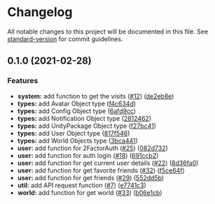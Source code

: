 # Changelog

All notable changes to this project will be documented in this file. See [standard-version](https://github.com/conventional-changelog/standard-version) for commit guidelines.

## 0.1.0 (2021-02-28)


### Features

* **system:** add function to get the visits ([#12](https://github.com/mnao305/vrchat-api/issues/12)) ([de2eb8e](https://github.com/mnao305/vrchat-api/commit/de2eb8ee979030852f584eb2b3d7567e2b9b4dd9))
* **types:** add Avatar Object type ([f4c634d](https://github.com/mnao305/vrchat-api/commit/f4c634dd2a4c2457fd99c5415a0e1c99172680a8))
* **types:** add Config Object type ([6afd9cc](https://github.com/mnao305/vrchat-api/commit/6afd9ccd8b914a178e8ec7813f04dd8e9702cf8e))
* **types:** add Notification Object type ([2812462](https://github.com/mnao305/vrchat-api/commit/2812462ea3d37d8c1da582d507195865bd0a03e8))
* **types:** add UnityPackage Object type ([f27bc41](https://github.com/mnao305/vrchat-api/commit/f27bc4161b3dc3c326112ad18430580f964018b7))
* **types:** add User Object type ([817f546](https://github.com/mnao305/vrchat-api/commit/817f546474bddf99dfcd732a4fb4b91d2d2bcd61))
* **types:** add World Objects type ([3bca441](https://github.com/mnao305/vrchat-api/commit/3bca441af580302278b6e7caae76842469af0ade))
* **user:** add function for 2FactorAuth ([#25](https://github.com/mnao305/vrchat-api/issues/25)) ([082d732](https://github.com/mnao305/vrchat-api/commit/082d732a92a897f78ad4b10808a497234e9504e7))
* **user:** add function for auth login ([#18](https://github.com/mnao305/vrchat-api/issues/18)) ([691ccb2](https://github.com/mnao305/vrchat-api/commit/691ccb2738396ea69bc653a801123c89b1d1ee49))
* **user:** add function for get current user details ([#22](https://github.com/mnao305/vrchat-api/issues/22)) ([8d36fa0](https://github.com/mnao305/vrchat-api/commit/8d36fa07b827ada030bd4b58a5f5233b0c20ad2b))
* **user:** add function for get favorite friends ([#32](https://github.com/mnao305/vrchat-api/issues/32)) ([f5ce64f](https://github.com/mnao305/vrchat-api/commit/f5ce64fd94c7498941a175ad6c71f9886e3d7698))
* **user:** add function for get friends ([#29](https://github.com/mnao305/vrchat-api/issues/29)) ([552dd5b](https://github.com/mnao305/vrchat-api/commit/552dd5ba0bb396b17d842e07c03f1ed4c1a6feba))
* **util:** add API request function ([#7](https://github.com/mnao305/vrchat-api/issues/7)) ([e7741c3](https://github.com/mnao305/vrchat-api/commit/e7741c391aa45b067814279460a5c2eb58f8e430))
* **world:** add function for get world ([#33](https://github.com/mnao305/vrchat-api/issues/33)) ([b06e1cb](https://github.com/mnao305/vrchat-api/commit/b06e1cb92450a2c6b02b16ed26b42b957951ac7f))
